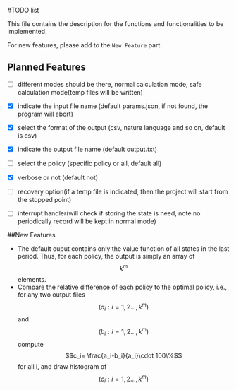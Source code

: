 #TODO list

This file contains the description for the functions and functionalities 
to be implemented.

For new features, please add to the `New Feature` part.

## Planned Features

- [ ] different modes should be there, normal calculation mode, safe calculation
mode(temp files will be written)
- [x] indicate the input file name (default params.json, if not found, the program will abort)
- [x] select the format of the output (csv, nature language and so on, default is csv)
- [x] indicate the output file name (default output.txt)
- [ ] select the policy (specific policy or all, default all)
- [x] verbose or not (default not)
- [ ] recovery option(if a temp file is indicated, then the project will start from the stopped point)
- [ ] interrupt handler(will check if storing the state is need, note no periodically record will be kept in normal mode)



##New Features
* The default ouput contains only the value function of all states in the last period.
  Thus, for each policy, the output is simply an array of $$k^m$$ elements.
* Compare the relative difference of each policy to the optimal policy, i.e., for any two output files 
$$(a_i: i=1,2...,k^m)$$ 
and 
$$(b_i: i=1,2...,k^m)$$
compute $$c_i= \frac{a_i-b_i}{a_i}\cdot 100\%$$ 
for all i, and draw histogram of 
$$(c_i: i=1,2...,k^m)$$
